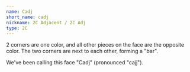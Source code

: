 ```yaml
---
name: Cadj
short_name: cadj
nickname: 2C Adjacent / 2C Adj
type: 2C
---
```


2 corners are one color, and all other pieces on the face are the opposite color.  The two corners are next to each other, forming a "bar".

We've been calling this face "Cadj" (pronounced "cajj").
